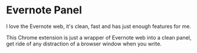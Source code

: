 # Evernote Panel

I love the Evernote web, it's clean, fast and has just enough features for me.

This Chrome extension is just a wrapper of Evernote web into a clean panel, get ride of any distraction of a browser window when you write.
